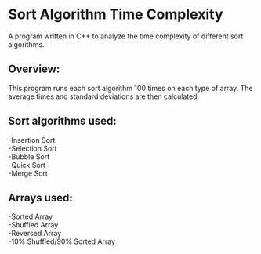 # Sort Algorithm Time Complexity
A program written in C++ to analyze the time complexity of different sort algorithms.

Overview:
---
This program runs each sort algorithm 100 times on each type of array. The average times and standard deviations are then calculated.

Sort algorithms used:
---
  -Insertion Sort <br />
  -Selection Sort <br />
  -Bubble Sort <br />
  -Quick Sort <br />
  -Merge Sort <br />
  
Arrays used:
--
  -Sorted Array <br />
  -Shuffled Array <br />
  -Reversed Array <br />
  -10% Shuffled/90% Sorted Array <br /> 
  
